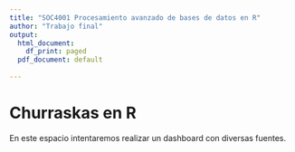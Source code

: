 ```yaml
---
title: "SOC4001 Procesamiento avanzado de bases de datos en R"
author: "Trabajo final"
output:
  html_document:
    df_print: paged
  pdf_document: default
  
---
```



# Churraskas en R
En este espacio intentaremos realizar un dashboard con diversas fuentes.
